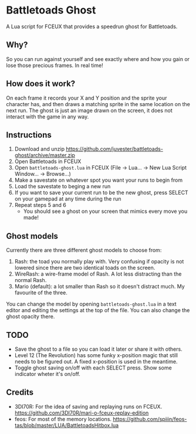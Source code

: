# Battletoads Ghost
A Lua script for FCEUX that provides a speedrun ghost for Battletoads.

## Why?
So you can run against yourself and see exactly where and how you gain or lose those precious frames. In real time!

## How does it work?
On each frame it records your X and Y position and the sprite your character has, and then draws a matching sprite in the same location on the next run. The ghost is just an image drawn on the screen, it does not interact with the game in any way.

## Instructions
1. Download and unzip https://github.com/juvester/battletoads-ghost/archive/master.zip
2. Open Battletoads in FCEUX
3. Open `battletoads-ghost.lua` in FCEUX (File -> Lua... -> New Lua Script Window... -> Browse...)
4. Make a savestate on whatever spot you want your runs to begin from
5. Load the savestate to beging a new run
6. If you want to save your current run to be the new ghost, press SELECT on your gamepad at any time during the run
7. Repeat steps 5 and 6
    * You should see a ghost on your screen that mimics every move you made!

## Ghost models
Currently there are three different ghost models to choose from:
1. Rash: the toad you normally play with. Very confusing if opacity is not lowered since there are two identical toads on the screen.
2. WireRash: a wire-frame model of Rash. A lot less distracting than the normal Rash.
3. Mario (default): a lot smaller than Rash so it doesn't distract much. My favourite of the three.

You can change the model by opening `battletoads-ghost.lua` in a text editor and editing the settings at the top of the file. You can also change the ghost opacity there.

## TODO
* Save the ghost to a file so you can load it later or share it with others.
* Level 12 (The Revolution) has some funky x-position magic that still needs to be figured out. A fixed x-position is used in the meantime.
* Toggle ghost saving on/off with each SELECT press. Show some indicator wheter it's on/off.

## Credits
* 3DI70R: For the idea of saving and replaying runs on FCEUX. https://github.com/3DI70R/mari-o-fceux-replay-edition
* feos: For most of the memory locations. https://github.com/spiiin/feos-tas/blob/master/LUA/BattletoadsHitbox.lua
